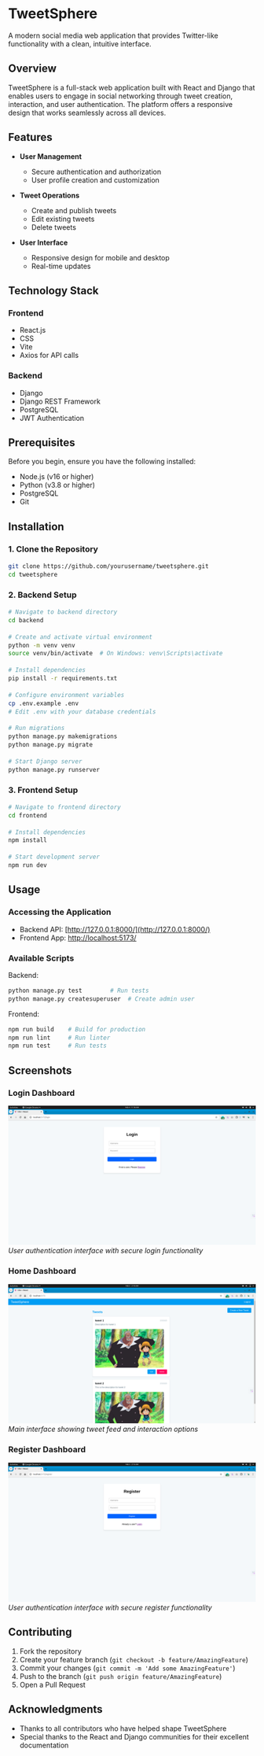 # TweetSphere

A modern social media web application that provides Twitter-like functionality with a clean, intuitive interface.

## Overview

TweetSphere is a full-stack web application built with React and Django that enables users to engage in social networking through tweet creation, interaction, and user authentication. The platform offers a responsive design that works seamlessly across all devices.

## Features

- **User Management**
  - Secure authentication and authorization
  - User profile creation and customization

- **Tweet Operations**
  - Create and publish tweets
  - Edit existing tweets
  - Delete tweets
  
- **User Interface**
  - Responsive design for mobile and desktop
  - Real-time updates

## Technology Stack

### Frontend
- React.js
- CSS
- Vite
- Axios for API calls

### Backend
- Django
- Django REST Framework
- PostgreSQL
- JWT Authentication

## Prerequisites

Before you begin, ensure you have the following installed:
- Node.js (v16 or higher)
- Python (v3.8 or higher)
- PostgreSQL
- Git

## Installation

### 1. Clone the Repository
```bash
git clone https://github.com/yourusername/tweetsphere.git
cd tweetsphere
```

### 2. Backend Setup
```bash
# Navigate to backend directory
cd backend

# Create and activate virtual environment
python -m venv venv
source venv/bin/activate  # On Windows: venv\Scripts\activate

# Install dependencies
pip install -r requirements.txt

# Configure environment variables
cp .env.example .env
# Edit .env with your database credentials

# Run migrations
python manage.py makemigrations
python manage.py migrate

# Start Django server
python manage.py runserver
```

### 3. Frontend Setup
```bash
# Navigate to frontend directory
cd frontend

# Install dependencies
npm install

# Start development server
npm run dev
```

## Usage

### Accessing the Application
- Backend API: [http://127.0.0.1:8000/](http://127.0.0.1:8000/)
- Frontend App: [http://localhost:5173/](http://localhost:5173/)

### Available Scripts

Backend:
```bash
python manage.py test        # Run tests
python manage.py createsuperuser  # Create admin user
```

Frontend:
```bash
npm run build    # Build for production
npm run lint     # Run linter
npm run test     # Run tests
```

## Screenshots

### Login Dashboard
![Login Dashboard](./images/Login/SignIn_Dashboard.png)
*User authentication interface with secure login functionality*

### Home Dashboard
![Home Dashboard](./images/TweetSphere_Home_Dashboard.png)
*Main interface showing tweet feed and interaction options*

### Register Dashboard
![Register Dashboard](./images/Register_Dashboard.png)
*User authentication interface with secure register functionality*

## Contributing

1. Fork the repository
2. Create your feature branch (`git checkout -b feature/AmazingFeature`)
3. Commit your changes (`git commit -m 'Add some AmazingFeature'`)
4. Push to the branch (`git push origin feature/AmazingFeature`)
5. Open a Pull Request

## Acknowledgments

- Thanks to all contributors who have helped shape TweetSphere
- Special thanks to the React and Django communities for their excellent documentation
